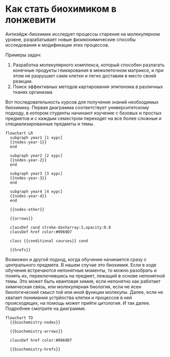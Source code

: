 # Как стать биохимиком в лонжевити

Антиэйдж-биохимик исследует процессы старения на молекулярном уровне, разрабатывает новые физикохимические способы исследования и модификации этих процессов.

Примеры задач:

1. Разработка молекулярного комплекса, который способен разлагать конечные продукты гликирования в межклеточном матриксе, и при этом не разрушает сами клетки и легко доставим в место своей реакции.
1. Поиск эффективных методов картирования эпигенома в различных тканях организма

Вот последовательность курсов для получения знаний необходимых биохимику. Первая диаграмма соответствует университетскому подходу, в котором студенты начинают изучение с базовых и простых предметов и с каждым семестром переходят на все более сложные и специализированные предметы и темы.

```mermaid
flowchart LR
  subgraph year1 [1 курс]
  {{nodes-year-1}}
  end

  subgraph year2 [2 курс]
  {{nodes-year-2}}
  end

  subgraph year3 [3 курс]
  {{nodes-year-3}}
  end

  subgraph year4 [4 курс]
  {{nodes-year-4}}
  end

  {{nodes-other}}

  {{arrows}}

  classDef cond stroke-dasharray:3,opacity:0.8
  classDef href color:#0969D7

  class {{conditional courses}} cond

  {{hrefs}}
```

Возможен и другой подход, когда обучение начинается сразу с центрального предмета. В нашем случае это биохимия. Если в ходе обучения встречаются непонятные моменты, то можно разобрать и понять их, переключившись на предмет, лежащий в основе непонятной темы. Это может быть квантовая химия, если непонятно как работает химическая связь, или молекулярная биология, если не ясен биологический смысл той или иной функции молекулы. Далее, если не хватает понимания устрйоства клетки и процессов в ней происходящих, на помощь может прийти цитология. И так далее. Подробнее смотрите на диаграмме.

```mermaid
flowchart TD
  {{biochemistry-nodes}}

  {{biochemistry-arrows}}

  classDef href color:#0969D7

  {{biochemistry-hrefs}}
```
